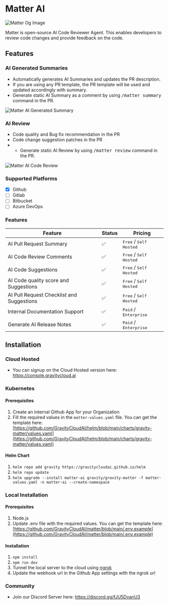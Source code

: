 # Matter AI

![Matter Og Image](https://res.cloudinary.com/dor5uewzz/image/upload/v1740649715/og-image-matter_lr7gsi.png)

Matter is open-source AI Code Reviewer Agent. This enables developers to review code changes and provide feedback on the code.

## Features

### AI Generated Summaries
- Automatically generates AI Summaries and updates the PR description.
- If you are using any PR template, the PR template will be used and updated accordingly with summary.
- Generate static AI Summary as a comment by using <kbd>/matter summary</kbd> command in the PR.

![Matter AI Generated Summary](https://res.cloudinary.com/dor5uewzz/image/upload/v1740649715/generate-ai-summary_fmzjie.png)

### AI Review
- Code quality and Bug fix recommendation in the PR
- Code change suggestion patches in the PR
- - Generate static AI Review by using <kbd>/matter review</kbd> command in the PR.

![Matter AI Code Review](https://res.cloudinary.com/dor5uewzz/image/upload/v1740649715/generate-ai-review_mqz3gy.png)

### Supported Platforms
- [X] Github
- [ ] Gitlab
- [ ] Bitbucket
- [ ] Azure DevOps

### Features

| Feature | Status | Pricing |
|---------|--------|---------|
| AI Pull Request Summary | ✅ | <kbd>Free</kbd> / <kbd>Self Hosted</kbd> |
| AI Code Review Comments | ✅ | <kbd>Free</kbd> / <kbd>Self Hosted</kbd> |
| AI Code Suggestions | ✅ | <kbd>Free</kbd> / <kbd>Self Hosted</kbd> |
| AI Code quality score and Suggestions | ✅ | <kbd>Free</kbd> / <kbd>Self Hosted</kbd> |
| AI Pull Request Checklist and Suggestions | ✅ | <kbd>Free</kbd> / <kbd>Self Hosted</kbd> |
| Internal Documentation Support | ✅ | <kbd>Paid</kbd> / <kbd>Enterprise</kbd> |
| Generate AI Release Notes | ✅ | <kbd>Paid</kbd> / <kbd>Enterprise</kbd> |

## Installation

### Cloud Hosted
- You can signup on the Cloud Hosted version here: https://console.gravitycloud.ai

### Kubernetes

#### Prerequisites
1. Create an internal Github App for your Organization
2. Fill the required values in the `matter-values.yaml` file. You can get the template here: [https://github.com/GravityCloudAI/helm/blob/main/charts/gravity-matter/values.yaml](https://github.com/GravityCloudAI/helm/blob/main/charts/gravity-matter/values.yaml)

#### Helm Chart
1. `helm repo add gravity https://gravitycloudai.github.io/helm`
2. `helm repo update`
3. `helm upgrade --install matter-ai gravity/gravity-matter -f matter-values.yaml -n matter-ai --create-namespace`

### Local Installation

#### Prerequisites
1. Node.js
2. Update .env file with the required values. You can get the template here: [https://github.com/GravityCloudAI/matter/blob/main/.env.example](https://github.com/GravityCloudAI/matter/blob/main/.env.example)

#### Installation
1. `npm install`
2. `npm run dev`
3. Tunnel the local server to the cloud using [ngrok](https://ngrok.com/)
4. Update the webhook url in the Github App settings with the ngrok url

### Community
- Join our Discord Server here: https://discord.gg/fJU5DvanU3

